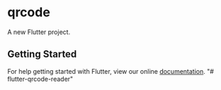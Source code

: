 # qrcode

A new Flutter project.

## Getting Started

For help getting started with Flutter, view our online
[documentation](https://flutter.io/).
"# flutter-qrcode-reader" 
